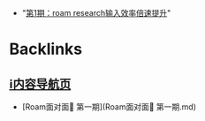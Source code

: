 - "[第1期：roam research输入效率倍速提升](https://www.bilibili.com/video/BV1Sf4y1X79N)"

# Backlinks
## [ℹ︎内容导航页](ℹ︎内容导航页.md)
- [Roam面对面🍜 第一期](Roam面对面🍜 第一期.md)

